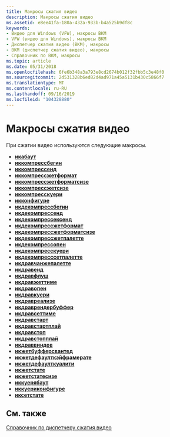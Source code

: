 ```yaml
---
title: Макросы сжатия видео
description: Макросы сжатия видео
ms.assetid: e8ee41fa-180a-432a-933b-b4a525b9df8c
keywords:
- Видео для Windows (VFW), макросы ВКМ
- VFW (видео для Windows), макросы ВКМ
- Диспетчер сжатия видео (ВКМ), макросы
- ВКМ (диспетчер сжатия видео), макросы
- Справочник по ВКМ, макросы
ms.topic: article
ms.date: 05/31/2018
ms.openlocfilehash: 6fe6b348a3a793e8cd2674b012f32fbb5c3e48f0
ms.sourcegitcommit: 2d531328b6ed82d4ad971a45a5131b430c5866f7
ms.translationtype: MT
ms.contentlocale: ru-RU
ms.lasthandoff: 09/16/2019
ms.locfileid: "104328880"
---
```

# <a name="video-compression-macros"></a>Макросы сжатия видео

При сжатии видео используются следующие макросы.

-   [**икабаут**](/windows/desktop/api/Vfw/nf-vfw-icabout)
-   [**иккомпрессбегин**](/windows/desktop/api/Vfw/nf-vfw-iccompressbegin)
-   [**иккомпрессенд**](/windows/desktop/api/Vfw/nf-vfw-iccompressend)
-   [**иккомпрессжетформат**](/windows/desktop/api/Vfw/nf-vfw-iccompressgetformat)
-   [**иккомпрессжетформатсизе**](/windows/desktop/api/Vfw/nf-vfw-iccompressgetformatsize)
-   [**иккомпрессжетсизе**](/windows/desktop/api/Vfw/nf-vfw-iccompressgetsize)
-   [**иккомпресскуери**](/windows/desktop/api/Vfw/nf-vfw-iccompressquery)
-   [**икконфигуре**](/windows/desktop/api/Vfw/nf-vfw-icconfigure)
-   [**икдекомпрессбегин**](/windows/desktop/api/Vfw/nf-vfw-icdecompressbegin)
-   [**икдекомпрессенд**](/windows/desktop/api/Vfw/nf-vfw-icdecompressend)
-   [**икдекомпрессексенд**](/windows/desktop/api/Vfw/nf-vfw-icdecompressexend)
-   [**икдекомпрессжетформат**](/windows/desktop/api/Vfw/nf-vfw-icdecompressgetformat)
-   [**икдекомпрессжетформатсизе**](/windows/desktop/api/Vfw/nf-vfw-icdecompressgetformatsize)
-   [**икдекомпрессжетпалетте**](/windows/desktop/api/Vfw/nf-vfw-icdecompressgetpalette)
-   [**икдекомпрессопен**](/windows/desktop/api/Vfw/nf-vfw-icdecompressopen)
-   [**икдекомпресскуери**](/windows/desktop/api/Vfw/nf-vfw-icdecompressquery)
-   [**икдекомпресссетпалетте**](/windows/desktop/api/Vfw/nf-vfw-icdecompresssetpalette)
-   [**икдравчанжепалетте**](/windows/desktop/api/Vfw/nf-vfw-icdrawchangepalette)
-   [**икдравенд**](/windows/desktop/api/Vfw/nf-vfw-icdrawend)
-   [**икдравфлуш**](/windows/desktop/api/Vfw/nf-vfw-icdrawflush)
-   [**икдравжеттиме**](/windows/desktop/api/Vfw/nf-vfw-icdrawgettime)
-   [**икдравопен**](/windows/desktop/api/Vfw/nf-vfw-icdrawopen)
-   [**икдравкуери**](/windows/desktop/api/Vfw/nf-vfw-icdrawquery)
-   [**икдравреализе**](/windows/desktop/api/Vfw/nf-vfw-icdrawrealize)
-   [**икдраврендербуффер**](/windows/desktop/api/Vfw/nf-vfw-icdrawrenderbuffer)
-   [**икдравсеттиме**](/windows/desktop/api/Vfw/nf-vfw-icdrawsettime)
-   [**икдравстарт**](/windows/desktop/api/Vfw/nf-vfw-icdrawstart)
-   [**икдравстартплай**](/windows/desktop/api/Vfw/nf-vfw-icdrawstartplay)
-   [**икдравстоп**](/windows/desktop/api/Vfw/nf-vfw-icdrawstop)
-   [**икдравстопплай**](/windows/desktop/api/Vfw/nf-vfw-icdrawstopplay)
-   [**икдраввиндов**](/windows/desktop/api/Vfw/nf-vfw-icdrawwindow)
-   [**икжетбуфферсвантед**](/windows/desktop/api/Vfw/nf-vfw-icgetbufferswanted)
-   [**икжетдефаулткэйфрамерате**](/windows/desktop/api/Vfw/nf-vfw-icgetdefaultkeyframerate)
-   [**икжетдефаулткуалити**](/windows/desktop/api/Vfw/nf-vfw-icgetdefaultquality)
-   [**икжетстате**](/windows/desktop/api/Vfw/nf-vfw-icgetstate)
-   [**икжетстатесизе**](/windows/desktop/api/Vfw/nf-vfw-icgetstatesize)
-   [**иккуерябаут**](/windows/desktop/api/Vfw/nf-vfw-icqueryabout)
-   [**иккуериконфигуре**](/windows/desktop/api/Vfw/nf-vfw-icqueryconfigure)
-   [**иксетстате**](/windows/desktop/api/Vfw/nf-vfw-icsetstate)

## <a name="related-topics"></a>См. также

<dl> <dt>

[Справочник по диспетчеру сжатия видео](video-compression-manager-reference.md)
</dt> </dl>

 

 




